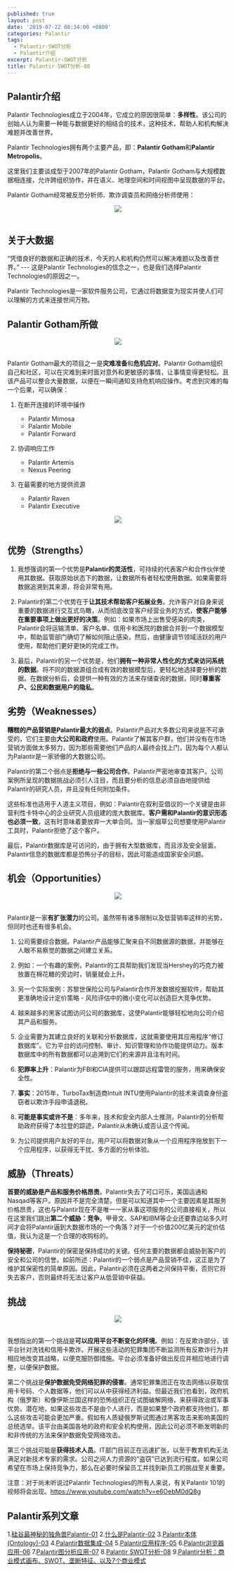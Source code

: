 ```yaml
---
published: true
layout: post
date: '2019-07-22 08:34:00 +0800'
categories: Palantir
tags:
  - Palantir-SWOT分析
  - Palantir介绍
excerpt: Palantir-SWOT分析
title: Palantir SWOT分析-08
---
```

## Palantir介绍

Palantir Technologies成立于2004年，它成立的原因很简单：**多样性**。该公司的创始人认为需要一种能与数据更好的相结合的技术，这种技术，帮助人和机构解决难题并改善世界。

Palantir Technologies拥有两个主要产品，即：**Palantir Gotham**和**Palantir Metropolis**。

这里我们主要谈成型于2007年的Palantir Gotham，Palantir Gotham与大规模数据相连接，允许跨组织协作，并在语义、地理空间和时间视图中呈现数据的平台。

Palantir Gotham经常被反恐分析师、欺诈调查员和网络分析师使用：

<div align="center"><img src="https://www.bobinsun.cn/assets/images/palantir-08-1.png"/></div>
<br>

## 关于大数据

“凭借良好的数据和正确的技术，今天的人和机构仍然可以解决难题以及改善世界。” --- 这是Palantir Technologies的信念之一，也是我们选择Palantir Technologies的原因之一。

Palantir Technologies是一家软件服务公司，它通过将数据变为现实并使人们可以理解的方式来连接世间万物。

## Palantir Gotham所做

<div align="center"><img src="https://www.bobinsun.cn/assets/images/palantir-08-2.png"/></div>
<br>

Palantir Gotham最大的项目之一是**灾难准备**和**危机应对**。Palantir Gotham组织自己和社区，可以在灾难到来时面对意外和更敏感的事情，让事情变得更轻松。且该产品可以整合大量数据，以便在一瞬间通知支持危机响应操作。考虑到灾难的每一个后果，可以确保：

1. 在断开连接的环境中操作
	- Palantir Mimosa
	- Palantir Mobile
	- Palantir Forward
    
2. 协调响应工作
	- Palantir Artemis
	- Nexus Peering
    
3. 在最需要的地方提供资源
	- Palantir Raven
	- Palantir Executive
    
<div align="center"><img src="https://www.bobinsun.cn/assets/images/palantir-08-3.png"/></div>
<br>


## 优势（Strengths）

1. 我想强调的第一个优势是**Palantir的灵活性**，可持续的代表客户和合作伙伴使用其数据。获取原始状态下的数据，让数据所有者轻松使用数据。如果需要将数据追溯到其来源，将会非常有用。

2. Palantir的第二个优势在于**让其技术帮助客户拓展业务**。允许客户对自身来说重要的数据进行交互式鸟瞰，从而彻底改变客户经营业务的方式，**使客户能够在重要事项上做出更好的决策**。例如：如果市场上出售受感染的肉类，Palantir会将运输清单、客户名单、信用卡和医院的数据合并到一个数据模型中，帮助监管部门确切了解如何阻止感染，然后，由健康调节领域活跃的用户使用，帮助他们更好更快的完成工作。

3. 最后，Palantir的另一个优势是，他们**拥有一种非常人性化的方式来访问系统的数据**。将不同的数据源组合成有效的数据模型后，更轻松地选择要分析的数据。在数据分析后，会提供一种有效的方法来存储查询的数据，同时**尊重客户、公民和数据用户的隐私**。

## 劣势（Weaknesses）

**糟糕的产品营销是Palantir最大的弱点**。Palantir产品对大多数公司来说是不可承受的，它们主要由**大公司和政府**使用。Palantir了解其客户群，他们并没有在市场营销方面做太多努力，因为那些需要他们产品的人最终会找上门，因为每个人都认为Palantir是一家骄傲的大数据公司。

Palantir的第二个弱点是**拒绝与一些公司合作**。Palantir严密地审查其客户。公司案例所呈现的数据挑战必须引人注目，而且要分析的信息必须自由地提供给Palantir的研究人员，并且没有任何附加条件。

这些标准也适用于人道主义项目，例如：Palantir在叙利亚倡议的一个关键是由非营利性卡特中心的企业研究人员组建的庞大数据库。**客户需和Palantir的意识形态也必须一致**，这有时意味着要放弃一大单合同。当一家烟草公司想要使用Palantir工具时，Palantir拒绝了这个客户。

最后，Palantir数据库是可访问的，由于拥有大型数据库，而且涉及安全层面，Palantir信息的数据库都是恐怖分子的目标，因此可能造成国家安全问题。

## 机会（Opportunities）

<div align="center"><img src="https://www.bobinsun.cn/assets/images/palantir-08-4.png"/></div>
<br>

Palantir是一家**有扩张潜力**的公司。虽然带有诸多限制以及低营销率这样的劣势，但同时也还有很多机会。

1. 公司需要综合数据。Palantir产品能够汇聚来自不同数据源的数据，并能够在人眼不易察觉的数据之间建立关系。

2. 例如：一个有趣的案例，Palantir的工具帮助我们发现当Hershey的巧克力被放置在棉花糖的旁边时，销量就会上升。

3. 另一个实际案例：苏黎世保险公司与Palantir合作开发数据挖掘软件，帮助其更准确地设计定价策略 - 风险评估中的微小变化可以创造巨大竞争优势。

4. 越来越多的黑客试图访问公司的数据库，这使Palantir能够轻松地向公司介绍其产品和服务。

5. 企业需要为其建立良好的关联和分析数据库，这就需要使用其应用程序“修订数据库”。它为平台的访问控制、审计、知识管理和协作功能提供动力。版本数据库中的所有数据都可以追溯到它们的来源并且注有时间。

6. **犯罪率上升**：Palantir为FBI和CIA提供可以跟踪远程雷管的服务，用来确保安全性。


7.  **事实**：2015年，TurboTax制造商Intuit INTU使用Palantir的技术来调查身份盗窃者以欺诈手段申请退税。

8. **可能是事实或许不是**：多年来，技术和安全内部人士推测，Palantir的分析帮助政府获得了本拉登的踪迹，Palantir从未确认或否认这个传闻。

9. 为公司提供用户友好的平台。用户可以将数据对象从一个应用程序拖放到下一个应用程序，以获得无干扰、多方面的分析体验。

## 威胁（Threats）

**首要的威胁是产品和服务价格昂贵**。Palantir失去了可口可乐，美国运通和Nasqad等客户。原因并不是完全清楚。但是可以知道其中一个主要因素是其服务价格昂贵，这也与Palantir现在不是唯一一家从事这项服务的公司直接相关，所以在这里我们跳出**第二个威胁：竞争**。甲骨文、SAP和IBM等企业还要靠边站多久时间才会将Palantir逼到大数据市场的一个角落？对于一个价值200亿美元的定价估值，我认为这是一个合理的收购标的。

**保持秘密**，Palantir的保密是保持成功的关键。任何主要的数据都会威胁到客户的安全和公司的信誉。如前所述：Palantir的一个弱点是产品营销不佳，这正是为了维护其保密性的简单原因。因此，Palantir必须在这两者之间保持平衡，否则它将失去客户，否则最终将无法让客户从低营销中获益。

## 挑战

<div align="center"><img src="https://www.bobinsun.cn/assets/images/palantir-08-5.png"/></div>
<br>

我想指出的第一个挑战是**可以应用平台不断变化的环境**。例如：在反欺诈部分，该平台针对洗钱和信用卡欺诈。开展这些活动的犯罪集团不断监测所有反欺诈行为并相应地改变其战略，以便克服防御措施。平台必须准备好做出反应并相应地进行调整，以便保护数据。

第二个挑战是**保护数据免受网络犯罪的侵害**。通常犯罪集团正在攻击网络以获取信用卡号码、个人数据等，他们可以从中获得经济利益。但最近我们也看到，政府机构（俄罗斯）和像伊斯兰国这样的恐怖组织正在试图破解网络，来获得政治或军事优势。潜在地，如果这些攻击不是由个人进行，而是如果整个政府都支持他们，那么这些攻击可能会更加严重。假如有人质疑俄罗斯试图通过黑客攻击来影响美国的总统选举。该平台由美国各地的政府和安全机构使用，因此公司必须不断发明新的和非传统的方法来保护数据免受网络攻击。

第三个挑战可能是**获得技术人员**。IT部门目前正在迅速扩张，以至于教育机构无法满足对新技术专家的需求。公司之间人力资源的“盗窃”已达到流行程度。如果公司希望在市场上保持竞争力，那么在必要时保留员工并找到新员工的挑战至关重要。

注意：对于尚未听说过Palantir Technologies的所有人来说，有关Palantir 101的视频将会出现。https://www.youtube.com/watch?v=e6OebM0dQ8g

## Palantir系列文章

1.[硅谷最神秘的独角兽Palantir-01](https://www.bobinsun.cn/palantir/2019/07/14/palantir-01/)
2.[什么是Palantir-02](https://www.bobinsun.cn/palantir/2019/07/14/Palantir-02/)
3.[Palantir本体(Ontology)-03](https://www.bobinsun.cn/palantir/2019/07/14/Palantir-03/)
4.[Palantir数据集成-04](https://www.bobinsun.cn/palantir/2019/07/14/palantir-04/)
5.[Palantir应用程序-05](https://www.bobinsun.cn/palantir/2019/07/14/palantir-05/)
6.[Palantir浏览器应用-06](https://www.bobinsun.cn/palantir/2019/07/14/Palantir-06/)
7.[Palantir图分析应用-07](https://www.bobinsun.cn/palantir/2019/07/14/Palantir-07/)
8.[Palantir SWOT分析-08](https://www.bobinsun.cn/palantir/2019/07/22/Palantir-08/)
9.[Palantir分析：商业模式画布、SWOT、垄断特征、以及7个商业模式](https://www.bobinsun.cn/palantir/2019/07/26/Palantir-Analysis-09/)